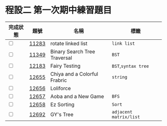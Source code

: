 # 程設二 第一次期中練習題目

| 完成狀態                | 題號                                          | 名稱                         | 標籤                    |
| ----------------------- | --------------------------------------------- | ---------------------------- | ----------------------- |
| <input type="checkbox"> | [11283](http://140.114.86.238/problem/11283/) | rotate linked list           | `link list`             |
| <input type="checkbox"> | [11349](http://140.114.86.238/problem/11349/) | Binary Search Tree Traversal | `BST`                   |
| <input type="checkbox"> | [12183](http://140.114.86.238/problem/12183/) | Fairy Testing                | `BST`,`syntax tree`     |
| <input type="checkbox"> | [12655](http://140.114.86.238/problem/12655/) | Chiya and a Colorful Frabric | `string`                |
| <input type="checkbox"> | [12656](http://140.114.86.238/problem/12656/) | Loliforce                    |                         |
| <input type="checkbox"> | [12657](http://140.114.86.238/problem/12657/) | Aoba and a New Game          | `BFS`                   |
| <input type="checkbox"> | [12658](http://140.114.86.238/problem/12658/) | Ez Sorting                   | `Sort`                  |
| <input type="checkbox"> | [12692](http://140.114.86.238/problem/12692/) | GY's Tree                    | `adjacent  matrix/list` |
